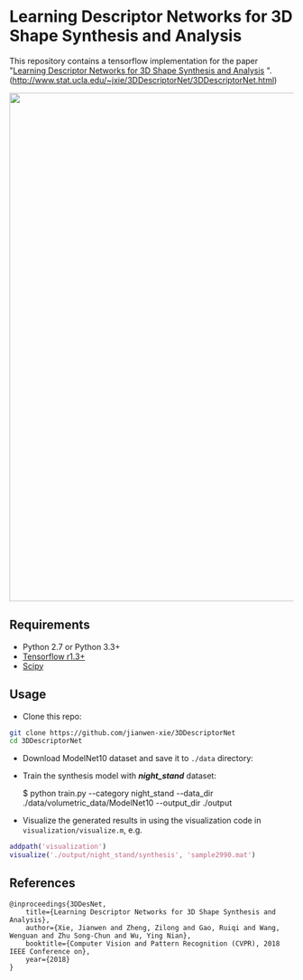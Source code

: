 # Learning Descriptor Networks for 3D Shape Synthesis and Analysis

This repository contains a tensorflow implementation for the paper "[Learning Descriptor Networks for 3D Shape Synthesis and Analysis](http://www.stat.ucla.edu/~jxie/3DDescriptorNet/3DDescriptorNet_file/doc/3DDescriptorNet.pdf)
". (http://www.stat.ucla.edu/~jxie/3DDescriptorNet/3DDescriptorNet.html)

<img src="https://github.com/jianwen-xie/3DDescriptorNet/assets/3D_syn.png" width="900px"/>

## Requirements
- Python 2.7 or Python 3.3+
- [Tensorflow r1.3+](https://www.tensorflow.org/install/)
- [Scipy](https://www.scipy.org/install.html)

## Usage
- Clone this repo:
```bash
git clone https://github.com/jianwen-xie/3DDescriptorNet
cd 3DDescriptorNet
```

- Download ModelNet10 dataset and save it to `./data` directory:

- Train the synthesis model with ***night_stand*** dataset:

    $ python train.py --category night_stand --data_dir ./data/volumetric_data/ModelNet10 --output_dir ./output

- Visualize the generated results in using the visualization code in `visualization/visualize.m`, e.g.
```matlab
addpath('visualization')
visualize('./output/night_stand/synthesis', 'sample2990.mat')
```

    

## References
    @inproceedings{3DDesNet,
        title={Learning Descriptor Networks for 3D Shape Synthesis and Analysis},
        author={Xie, Jianwen and Zheng, Zilong and Gao, Ruiqi and Wang, Wenguan and Zhu Song-Chun and Wu, Ying Nian},
        booktitle={Computer Vision and Pattern Recognition (CVPR), 2018 IEEE Conference on},
        year={2018}
    }